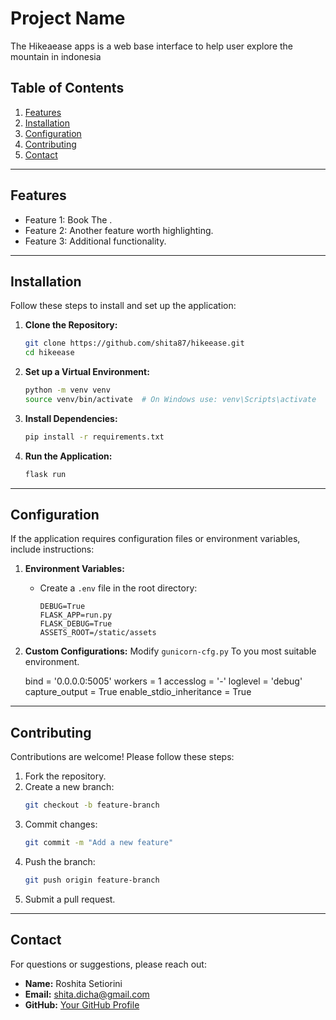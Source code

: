 # Project Name

The Hikeaease apps is a web base interface to help user explore the mountain in indonesia

## Table of Contents
1. [Features](#features)
2. [Installation](#installation)
4. [Configuration](#configuration)
5. [Contributing](#contributing)
6. [Contact](#contact)

---

## Features

- Feature 1: Book The .
- Feature 2: Another feature worth highlighting.
- Feature 3: Additional functionality.

---

## Installation

Follow these steps to install and set up the application:

1. **Clone the Repository:**
   ```bash
   git clone https://github.com/shita87/hikeease.git
   cd hikeease
   ```

2. **Set up a Virtual Environment:**
   ```bash
   python -m venv venv
   source venv/bin/activate  # On Windows use: venv\Scripts\activate
   ```

3. **Install Dependencies:**
   ```bash
   pip install -r requirements.txt
   ```

4. **Run the Application:**
   ```bash
   flask run
   ```

---

## Configuration

If the application requires configuration files or environment variables, include instructions:

1. **Environment Variables:**
   - Create a `.env` file in the root directory:
     ```env
     DEBUG=True
     FLASK_APP=run.py
     FLASK_DEBUG=True
     ASSETS_ROOT=/static/assets
     ```
2. **Custom Configurations:**
   Modify `gunicorn-cfg.py` To you most suitable environment.

   bind = '0.0.0.0:5005'
   workers = 1
   accesslog = '-'
   loglevel = 'debug'
   capture_output = True
   enable_stdio_inheritance = True

---

## Contributing

Contributions are welcome! Please follow these steps:
1. Fork the repository.
2. Create a new branch:
   ```bash
   git checkout -b feature-branch
   ```
3. Commit changes:
   ```bash
   git commit -m "Add a new feature"
   ```
4. Push the branch:
   ```bash
   git push origin feature-branch
   ```
5. Submit a pull request.

---

## Contact

For questions or suggestions, please reach out:

- **Name:** Roshita Setiorini
- **Email:** shita.dicha@gmail.com
- **GitHub:** [Your GitHub Profile](https://github.com/shita87)